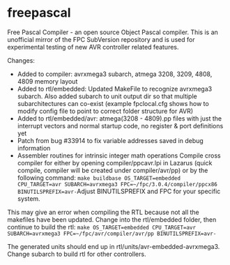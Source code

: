 # freepascal
Free Pascal Compiler - an open source Object Pascal compiler. This is an unofficial mirror of the FPC SubVersion repository and is used for experimental testing of new AVR controller related features.

Changes:
* Added to compiler: avrxmega3 subarch, atmega 3208, 3209, 4808, 4809 memory layout
* Added to rtl/embedded: Updated MakeFile to recognize avrxmega3 subarch. Also added subarch to unit output dir so that multiple subarchitectures can co-exist (example fpclocal.cfg shows how to modify config file to point to correct folder structure for AVR)
* Added to rtl/embedded/avr: atmega(3208 - 4809).pp files with just the interrupt vectors and normal startup code, no register & port definitions yet
* Patch from bug #33914 to fix variable addresses saved in debug information
* Assembler routines for intrinsic integer math operations
Compile cross compiler for either by opening compiler/ppcavr.lpi in Lazarus (quick compile, compiler will be created under compiler/avr/pp) or by the following command: ```make buildbase OS_TARGET=embedded CPU_TARGET=avr SUBARCH=avrxmega3 FPC=~/fpc/3.0.4/compiler/ppcx86 BINUTILSPREFIX=avr-```Adjust BINUTILSPREFIX and FPC for your specific system.

This may give an error when compiling the RTL because not all the makefiles have been updated.  Change into the rtl/embedded folder, then continue to build the rtl: ```make OS_TARGET=embedded CPU_TARGET=avr SUBARCH=avrxmega3 FPC=~/fpc/avr/compiler/avr/pp BINUTILSPREFIX=avr-```

The generated units should end up in rtl/units/avr-embedded-avrxmega3.  Change subarch to build rtl for other controllers.
